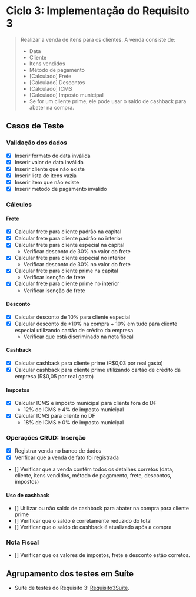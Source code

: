 

# Ciclo 3: Implementação do Requisito 3

> Realizar a venda de itens para os clientes. A venda consiste de:
> - Data
> - Cliente
> - Itens vendidos
> - Método de pagamento
> - [Calculado] Frete
> - [Calculado] Descontos
> - [Calculado] ICMS
> - [Calculado] Imposto municipal
> - Se for um cliente prime, ele pode usar o saldo de cashback para abater na compra.

## Casos de Teste

### Validação dos dados

- [x] Inserir formato de data inválida
- [x] Inserir valor de data inválida
- [x] Inserir cliente que não existe
- [x] Inserir lista de itens vazia
- [x] Inserir item que não existe
- [x] Inserir método de pagamento inválido

### Cálculos

#### Frete

- [x] Calcular frete para cliente padrão na capital
- [x] Calcular frete para cliente padrão no interior
- [x] Calcular frete para cliente especial na capital
    - Verificar desconto de 30% no valor do frete
- [x] Calcular frete para cliente especial no interior
    - Verificar desconto de 30% no valor do frete
- [x] Calcular frete para cliente prime na capital
    - Verificar isenção de frete
- [x] Calcular frete para cliente prime no interior
    - Verificar isenção de frete

#### Desconto

- [x] Calcular desconto de 10% para cliente especial
- [x] Calcular desconto de *10% na compra + 10% em tudo para cliente especial utilizando cartão de crédito da empresa
    - Verificar que está discriminado na nota fiscal

#### Cashback
- [x] Calcular cashback para cliente prime (R$0,03 por real gasto)
- [x] Calcular cashback para cliente prime utilizando cartão de crédito da empresa (R$0,05 por real gasto)

#### Impostos

- [x] Calcular ICMS e imposto municipal para cliente fora do DF
    - 12% de ICMS e 4% de imposto municipal
- [x] Calcular ICMS para cliente no DF
    - 18% de ICMS e 0% de imposto municipal

### Operações CRUD: Inserção

- [x] Registrar venda no banco de dados
- [x] Verificar que a venda de fato foi registrada
- [] Verificar que a venda contém todos os detalhes corretos (data, cliente, itens vendidos, método de pagamento, frete,
  descontos, impostos)


#### Uso de cashback

- [] Utilizar ou não saldo de cashback para abater na compra para cliente prime
- [] Verificar que o saldo é corretamente reduzido do total
- [] Verificar que o saldo de cashback é atualizado após a compra


### Nota Fiscal

- [] Verificar que os valores de impostos, frete e desconto estão corretos.

## Agrupamento dos testes em Suíte

* Suíte de testes do Requisito 3: [Requisito3Suite](../src/test/java/br/unb/Requisito3Suite.java).
